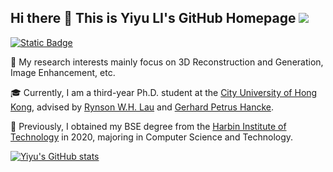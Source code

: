 ## Hi there 👋 This is Yiyu LI's GitHub Homepage ![](https://komarev.com/ghpvc/?username=yiyulics)

[![Static Badge](https://img.shields.io/badge/EMail_Me-Yiyu_LI-%2342a7f5)](mailto:yiyuli.cs@gmail.com)


:high_brightness:  My research interests mainly focus on 3D Reconstruction and Generation, Image Enhancement, etc.

:mortar_board:  Currently, I am a third-year Ph.D. student at the [City University of Hong Kong](https://www.cityu.edu.hk/), advised by [Rynson W.H. Lau](https://www.cs.cityu.edu.hk/~rynson/) and [Gerhard Petrus Hancke](https://scholars.cityu.edu.hk/en/persons/gerhard-petrus-hancke(9e59c8eb-ba32-4075-97f7-e44e82367742).html).

:scroll:  Previously, I obtained my BSE degree from the [Harbin Institute of Technology](http://hit.edu.cn/) in 2020, majoring in Computer Science and Technology.

[![Yiyu's GitHub stats](https://github-readme-stats.vercel.app/api?username=yiyulics)](https://github.com/anuraghazra/github-readme-stats)



<!--
**yiyulics/yiyulics** is a ✨ _special_ ✨ repository because its `README.md` (this file) appears on your GitHub profile.

Here are some ideas to get you started:

- 🔭 I’m currently working on ...
- 🌱 I’m currently learning ...
- 👯 I’m looking to collaborate on ...
- 🤔 I’m looking for help with ...
- 💬 Ask me about ...
- 📫 How to reach me: ...
- 😄 Pronouns: ...
- ⚡ Fun fact: ...
-->
